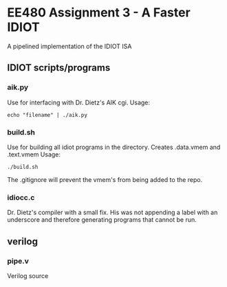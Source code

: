 # EE480 Assignment 3 - A Faster IDIOT
A pipelined implementation of the IDIOT ISA
## IDIOT scripts/programs
### aik.py
Use for interfacing with Dr. Dietz's AIK cgi. Usage:

`echo "filename" | ./aik.py`

### build.sh
Use for building all idiot programs in the directory. Creates .data.vmem and
.text.vmem Usage:

`./build.sh`

The .gitignore will prevent the vmem's from being added to the repo.

### idiocc.c
Dr. Dietz's compiler with a small fix. His was not appending a label with
an underscore and therefore generating programs that cannot be run. 

## verilog 
### pipe.v
Verilog source

